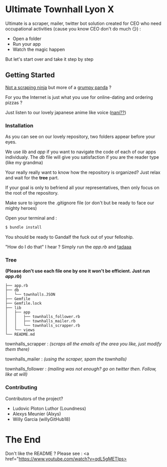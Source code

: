# Ultimate Townhall Lyon X


Ultimate is a scraper, mailer, twitter bot solution created for CEO who need occupational activities (cause you know CEO don't do much :smirk:) :

- Open a folder
- Run your app
- Watch the magic happen

But let's start over and take it step by step

## Getting Started

[Not a scraping ninja](https://giphy.com/gifs/cheezburger-baby-ninja-flip-ErdfMetILIMko) but more of a [grumpy panda](https://media.giphy.com/media/ToMjGpIYtgvMP38WTFC/giphy.gif) ?

For you the Internet is just what you use for online-dating and ordering pizzas ?

Just listen to our lovely japanese anime like voice ([nani??](https://gph.is/2eJsE9X))


### Installation

As you can see on our lovely repository, two folders appear before your eyes.

We use *lib* and *app* if you want to navigate the code of each of our apps individualy. The *db* file will give you satisfaction if you are the reader type (like my grandma)

Your really really want to know how the repository is organized? Just relax and wait for the **tree** part.

If your goal is only to befriend all your representatives, then only focus on the root of the repository.

Make sure to ignore the .gitignore file (or don't but be ready to face our mighty heroes)

Open your terminal and :

```sh
$ bundle install
```

You should be ready to Gandalf the fuck out of your felloship.

"How do I do that" I hear ? Simply run the *app.rb* and [tadaaa](http://gph.is/2c9USIR)

### Tree

**(Please don't use each file one by one it won't be efficient. Just run *app.rb*)**

```
├── app.rb
├── db
│   └── townhalls.JSON
├── Gemfile
├── Gemfile.lock
├── lib
│   ├── app
│   │   ├── townhalls_follower.rb
│   │   ├── townhalls_mailer.rb
│   │   └── townhalls_scrapper.rb
│   └── views
└── README.md
```

townhalls_scrapper : *(scraps all the emails of the area you like, just modify them there)*

townhalls_mailer : *(using the scraper, spam the townhalls)*

townhalls_follower : *(mailing was not enough? go on twitter then. Follow, like at will)*

### Contributing

Contributors of the project?
  - Ludovic Ploton Luthor (Loundness)
  - Alexys Meunier (Alxys)
  - Willy Garcia (willyGitHub18)


# The End

Don't like the README ?
Please see : <a href="https://www.youtube.com/watch?v=qdL5gMETIps></a>
